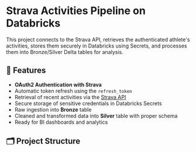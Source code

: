 # Strava Activities Pipeline on Databricks

This project connects to the Strava API, retrieves the authenticated athlete's activities, stores them securely in Databricks using Secrets, and processes them into Bronze/Silver Delta tables for analysis.

## 🚀 Features
- **OAuth2 Authentication with Strava**
- Automatic token refresh using the `refresh_token`
- Retrieval of recent activities via the [Strava API](https://developers.strava.com/docs/reference/)
- Secure storage of sensitive credentials in Databricks Secrets
- Raw ingestion into **Bronze** table
- Cleaned and transformed data into **Silver** table with proper schema
- Ready for BI dashboards and analytics

## 🗂 Project Structure
